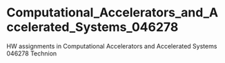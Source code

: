 # Computational_Accelerators_and_Accelerated_Systems_046278
HW assignments in Computational Accelerators and Accelerated Systems 046278 Technion
